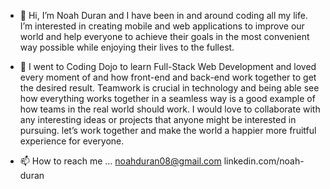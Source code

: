 - 👋 Hi, I’m Noah Duran and I have been in and around coding all my life.
     I’m interested in creating mobile and web applications to improve our world and help everyone
     to achieve their goals in the most convenient way possible while enjoying their lives to the fullest.
- 🌱 I went to Coding Dojo to learn Full-Stack Web Development and loved every moment of and how front-end 
     and back-end work together to get the desired result. Teamwork is crucial in technology and being able
     see how everything works together in a seamless way is a good example of how teams in the real world should
     work.  I would love to collaborate with any interesting ideas or projects that anyone might be interested in
     pursuing.  let’s work together and make the world a happier more fruitful experience for everyone.



- 📫 How to reach me ...
noahduran08@gmail.com
linkedin.com/noah-duran


<!---
NDsurfer8/NDsurfer8 is a ✨ special ✨ repository because its `README.md` (this file) appears on your GitHub profile.
You can click the Preview link to take a look at your changes.
--->
